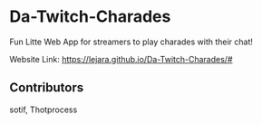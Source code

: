 # Da-Twitch-Charades

Fun Litte Web App for streamers to play charades with their chat!

Website Link: https://lejara.github.io/Da-Twitch-Charades/#

## Contributors
sotif, Thotprocess

